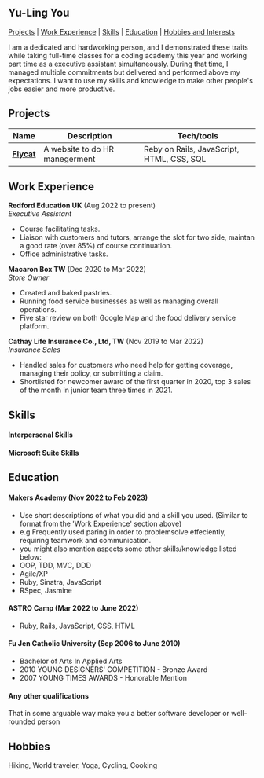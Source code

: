## Yu-Ling You
[Projects](#Projects) | [Work Experience](#Work) | [Skills](#Skills) | [Education](#Education) | [Hobbies and Interests](#Hobbies)

I am a dedicated and hardworking person, and I demonstrated these traits while taking full-time classes for a coding academy this year and working part time as a executive assistant simultaneously. During that time, I managed multiple commitments but delivered and performed above my expectations. I want to use my skills and knowledge to make other people's jobs easier and more productive.

## Projects

| Name                         | Description       | Tech/tools        |
| ---------------------------- | ----------------- | ----------------- |
| **[Flycat](https://github.com/flycatcat/flycat)**            | A website to do HR manegerment | Reby on Rails, JavaScript, HTML, CSS, SQL |


## Work Experience

**Redford Education UK** (Aug 2022 to present)  
_Executive Assistant_

- Course facilitating tasks.
- Liaison with customers and tutors, arrange the slot for two side, maintan a good rate (over 85%) of course continuation.
- Office administrative tasks.

**Macaron Box TW** (Dec 2020 to Mar 2022)  
_Store Owner_

- Created and baked pastries.
- Running food service businesses as well as managing overall operations. 
- Five star review on both Google Map and the food delivery service platform.

**Cathay Life Insurance Co., Ltd, TW** (Nov 2019 to Mar 2022)  
_Insurance Sales_

- Handled sales for customers who need help for getting coverage, managing their policy, or submitting a claim. 
- Shortlisted for newcomer award of the first quarter in 2020, top 3 sales of the month in junior team three times in 2021.
  
## Skills

<!-- Consider skills relevent to software development. Then consider your best skills. Pick 2-4 skills and write a short descriptive paragraph for each one. You should demonstrate how capable you are at this skill with examples.
(Using a STAR example Paragraph) Consider the questions below.

-STAR
-What was the situation/task? (ST)

-How was the skill used?

-What did you do? (action)

-What was the result? -->


#### Interpersonal Skills

<!-- - Experience
- Achievements
- Evidence (STAR) -->

#### Microsoft Suite Skills


<!-- Descriptive paragraph of how capable you are at this skill and, if relevant, how it has developed (again use STAR for this)

- I achieved A during my work at B (job, or otherwise)
- I contributed to the growth of X while doing Y (job, or otherwise)
- I built this, made this, broke this, fixed this, etc.
- A link to some on-line evidence (blogs, videos, articles, etc.) -->

## Education

#### Makers Academy (Nov 2022 to Feb 2023)
- Use short descriptions of what you did and a skill you used. (Similar to format from the 'Work Experience' section above)
- e.g Frequently used paring in order to problemsolve effeciently, requiring teamwork and communication.
- you might also mention aspects some other skills/knowledge listed below: 
- OOP, TDD, MVC, DDD
- Agile/XP
- Ruby, Sinatra, JavaScript
- RSpec, Jasmine

#### ASTRO Camp (Mar 2022 to June 2022)
- Ruby, Rails, JavaScript, CSS, HTML

#### Fu Jen Catholic University (Sep 2006 to June 2010)

- Bachelor of Arts In Applied Arts
- 2010 YOUNG DESIGNERS' COMPETITION - Bronze Award
- 2007 YOUNG TIMES AWARDS - Honorable Mention

#### Any other qualifications

That in some arguable way make you a better software developer or well-rounded person

## Hobbies

Hiking, World traveler, Yoga, Cycling, Cooking
